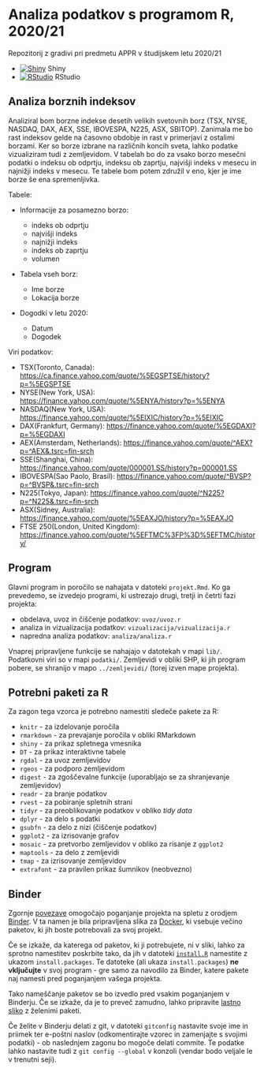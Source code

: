 # Analiza podatkov s programom R, 2020/21

Repozitorij z gradivi pri predmetu APPR v študijskem letu 2020/21

* [![Shiny](http://mybinder.org/badge.svg)](http://mybinder.org/v2/gh/njenko/APPR-2020-21/master?urlpath=shiny/APPR-2020-21/projekt.Rmd) Shiny
* [![RStudio](http://mybinder.org/badge.svg)](http://mybinder.org/v2/gh/njenko/APPR-2020-21/master?urlpath=rstudio) RStudio

## Analiza borznih indeksov

Analiziral bom borzne indekse desetih velikih svetovnih borz (TSX, NYSE, NASDAQ, DAX, AEX, SSE, IBOVESPA, N225, ASX, SBITOP). Zanimala me bo rast indeksov gelde na časovno obdobje in rast v primerjavi z ostalimi borzami. Ker so borze izbrane na različnih koncih sveta, lahko podatke vizualiziram tudi z zemljevidom. 
V tabelah bo do za vsako borzo mesečni podatki o indeksu ob odprtju, indeksu ob zaprtju, najvišji indeks v mesecu in najnižji indeks v mesecu. Te tabele bom potem združil v eno, kjer je ime borze še ena spremenljivka. 

Tabele:
  * Informacije za posamezno borzo:
    * indeks ob odprtju
    * najvišji indeks
    * najnižji indeks
    * indeks ob zaprtju
    * volumen
    
  * Tabela vseh borz:
    * Ime borze
    * Lokacija borze
    
  * Dogodki v letu 2020:
    * Datum
    * Dogodek
    

Viri podatkov: 
  * TSX(Toronto, Canada): https://ca.finance.yahoo.com/quote/%5EGSPTSE/history?p=%5EGSPTSE
  * NYSE(New York, USA): https://finance.yahoo.com/quote/%5ENYA/history?p=%5ENYA
  * NASDAQ(New York, USA): https://finance.yahoo.com/quote/%5EIXIC/history?p=%5EIXIC
  * DAX(Frankfurt, Germany): https://finance.yahoo.com/quote/%5EGDAXI?p=%5EGDAXI
  * AEX(Amsterdam, Netherlands): https://finance.yahoo.com/quote/^AEX?p=^AEX&.tsrc=fin-srch
  * SSE(Shanghai, China): https://finance.yahoo.com/quote/000001.SS/history?p=000001.SS
  * IBOVESPA(Sao Paolo, Brasil): https://finance.yahoo.com/quote/^BVSP?p=^BVSP&.tsrc=fin-srch
  * N225(Tokyo, Japan): https://finance.yahoo.com/quote/^N225?p=^N225&.tsrc=fin-srch
  * ASX(Sidney, Australia): https://finance.yahoo.com/quote/%5EAXJO/history?p=%5EAXJO
  * FTSE 250(London, United Kingdom): https://finance.yahoo.com/quote/%5EFTMC%3FP%3D%5EFTMC/history/
  
## Program

Glavni program in poročilo se nahajata v datoteki `projekt.Rmd`.
Ko ga prevedemo, se izvedejo programi, ki ustrezajo drugi, tretji in četrti fazi projekta:

* obdelava, uvoz in čiščenje podatkov: `uvoz/uvoz.r`
* analiza in vizualizacija podatkov: `vizualizacija/vizualizacija.r`
* napredna analiza podatkov: `analiza/analiza.r`

Vnaprej pripravljene funkcije se nahajajo v datotekah v mapi `lib/`.
Podatkovni viri so v mapi `podatki/`.
Zemljevidi v obliki SHP, ki jih program pobere,
se shranijo v mapo `../zemljevidi/` (torej izven mape projekta).

## Potrebni paketi za R

Za zagon tega vzorca je potrebno namestiti sledeče pakete za R:

* `knitr` - za izdelovanje poročila
* `rmarkdown` - za prevajanje poročila v obliki RMarkdown
* `shiny` - za prikaz spletnega vmesnika
* `DT` - za prikaz interaktivne tabele
* `rgdal` - za uvoz zemljevidov
* `rgeos` - za podporo zemljevidom
* `digest` - za zgoščevalne funkcije (uporabljajo se za shranjevanje zemljevidov)
* `readr` - za branje podatkov
* `rvest` - za pobiranje spletnih strani
* `tidyr` - za preoblikovanje podatkov v obliko *tidy data*
* `dplyr` - za delo s podatki
* `gsubfn` - za delo z nizi (čiščenje podatkov)
* `ggplot2` - za izrisovanje grafov
* `mosaic` - za pretvorbo zemljevidov v obliko za risanje z `ggplot2`
* `maptools` - za delo z zemljevidi
* `tmap` - za izrisovanje zemljevidov
* `extrafont` - za pravilen prikaz šumnikov (neobvezno)

## Binder

Zgornje [povezave](#analiza-podatkov-s-programom-r-202021)
omogočajo poganjanje projekta na spletu z orodjem [Binder](https://mybinder.org/).
V ta namen je bila pripravljena slika za [Docker](https://www.docker.com/),
ki vsebuje večino paketov, ki jih boste potrebovali za svoj projekt.

Če se izkaže, da katerega od paketov, ki ji potrebujete, ni v sliki,
lahko za sprotno namestitev poskrbite tako,
da jih v datoteki [`install.R`](install.R) namestite z ukazom `install.packages`.
Te datoteke (ali ukaza `install.packages`) **ne vključujte** v svoj program -
gre samo za navodilo za Binder, katere pakete naj namesti pred poganjanjem vašega projekta.

Tako nameščanje paketov se bo izvedlo pred vsakim poganjanjem v Binderju.
Če se izkaže, da je to preveč zamudno,
lahko pripravite [lastno sliko](https://github.com/jaanos/APPR-docker) z želenimi paketi.

Če želite v Binderju delati z git,
v datoteki `gitconfig` nastavite svoje ime in priimek ter e-poštni naslov
(odkomentirajte vzorec in zamenjajte s svojimi podatki) -
ob naslednjem zagonu bo mogoče delati commite.
Te podatke lahko nastavite tudi z `git config --global` v konzoli
(vendar bodo veljale le v trenutni seji).

